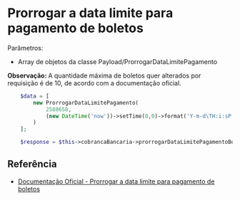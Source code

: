 # Prorrogar a data limite para pagamento de boletos

Parâmetros:
- Array de objetos da classe Payload/ProrrogarDataLimitePagamento

<b>Observação: </b>A quantidade máxima de boletos quer alterados por requisição é de 10, de acordo com a documentação oficial.

```php
    $data = [
        new ProrrogarDataLimitePagamento(
            2588658,
            (new DateTime('now'))->setTime(0,0)->format('Y-m-d\TH:i:sP')
        )
    ];

    $response = $this->cobrancaBancaria->prorrogarDataLimitePagamentoBoletos($data);
```


## Referência

- [Documentação Oficial - Prorrogar a data limite para pagamento de boletos](https://documenter.getpostman.com/view/20565799/Uzs6yNhe#81c9fe1b-8c44-4a17-a228-53d91b5064c2)
